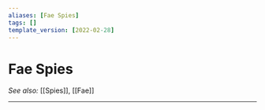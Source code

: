 ```yaml
---
aliases: [Fae Spies]
tags: []
template_version: [2022-02-28]
---
```

# Fae Spies
*See also:* [[Spies]], [[Fae]]
___
